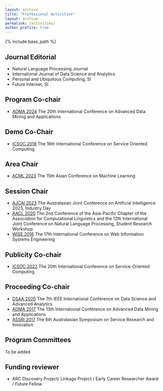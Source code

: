 ```yaml
---
layout: archive
title: "Professional Activities"
layout: archive
permalink: /activities/
author_profile: true
---
```


{% include base_path %}

## Journal Editorial 
 - Natural Language Processing Journal
 - International Journal of Data Science and Analytics
 - Personal and Ubiquitous Computing, SI
 - Future Internet, SI
 
## Program Co-chair
 - [ADMA 2024](https://adma2024.github.io/) The 20th International Conference on Advanced Data Mining and Applications
 
## Demo Co-Chair 
- [ICSOC 2018](https://icsoc2018.servtech.info/) The 16th International Conference on Service Oriented Computing
 
## Area Chair
- [ACML 2023](https://www.acml-conf.org/2023/index.html) The 15th Asian Conference on Machine Learning

## Session Chair
 - [AJCAI 2023](https://ajcai2023.org/) The Australasian Joint Conference on Artificial Intelligence 2023, Industry Day
 - [AACL 2020](https://aaclweb.org/) The 2nd Conference of the Asia-Pacific Chapter of the Association for Computational Linguistics and the 12th International Joint Conference on Natural Language Processing, Student Research Workshop
 - [WISE 2016](http://www.wise-conferences.org/2016/) The 17th International Conference on Web Information Systems Engineering

## Publicity Co-chair
 - [ICSOC 2022](https://icsoc2022.spilab.es/) The 20th International Conference on Service-Oriented Computing
 
## Proceeding Co-chair 
 - [DSAA 2020](http://dsaa2020.dsaa.co/) The 7th IEEE International Conference on Data Science and Advanced Analytics
 - [ADMA 2017](http://www.adma2017.net/) The 13th International Conference on Advanced Data Mining and Applications
 - [ASSRI 2017]( http://www.servicesciencesociety.org.au/executive/assri-2017/) The 6th Australasian Symposium on Service Research and Innovation


## Program Committees	
To be added 


## Funding reviewer
 - ARC Discovery Project/ Linkage Project / Early Career Researcher Award / Future Fellow 
